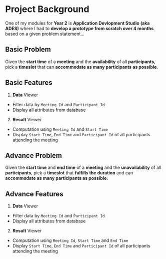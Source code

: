 # Project Background
One of my modules for **Year 2** is **Application Devlopment Studio (aka ADES)** where I had to **develop a prototype from scratch over 4 months** based on a given problem statement...

## Basic Problem
Given the **start time** of a **meeting** and the **availability** of all **participants**, pick a **timeslot** that can **accommodate as many participants as possible**.

## Basic Features

1. **Data** Viewer 
- Filter data by ```Meeting Id``` and ```Participant Id```
- Display all attributes from database

2. **Result** Viewer 
- Computation using `Meeting Id` and `Start Time`
- Display `Start Time`, `End Time` and `Participant Id` of all participants attending the meeting

## Advance Problem
Given the **start time** and **end time** of a **meeting** and the **unavailability** of all **participants**, pick a **timeslot** that **fulfills the duration** and can **accommodate as many participants as possible**.

## Advance Features

1. **Data** Viewer 
- Filter data by ```Meeting Id``` and ```Participant Id```
- Display all attributes from database

2. **Result** Viewer 
- Computation using `Meeting Id`, `Start Time` and `End Time`
- Display `Start Time`, `End Time` and `Participant Id` of all participants attending the meeting
